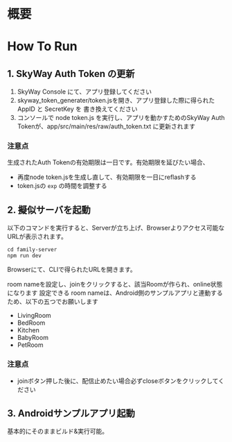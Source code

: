 # 概要

# How To Run
## 1. SkyWay Auth Token の更新
1. SkyWay Console にて、アプリ登録してください
2. skyway_token_generater/token.jsを開き、アプリ登録した際に得られた AppID と SecretKey を 書き換えてください
3. コンソールで node token.js を実行し、アプリを動かすためのSkyWay Auth Tokenが、app/src/main/res/raw/auth_token.txt に更新されます

### 注意点
生成されたAuth Tokenの有効期限は一日です。有効期限を延びたい場合、
- 再度node token.jsを生成し直して、有効期限を一日にreflashする
- token.jsの `exp` の時間を調整する

## 2. 擬似サーバを起動
以下のコマンドを実行すると、Serverが立ち上げ、Browserよりアクセス可能なURLが表示されます。
```
cd family-server
npm run dev
```
Browserにて、CLIで得られたURLを開きます。

room nameを設定し、joinをクリックすると、該当Roomが作られ、online状態になります
設定できる room nameは、Android側のサンプルアプリと連動するため、以下の五つでお願いします
- LivingRoom
- BedRoom
- Kitchen
- BabyRoom
- PetRoom

### 注意点
- joinボタン押した後に、配信止めたい場合必ずcloseボタンをクリックしてください

## 3. Androidサンプルアプリ起動
基本的にそのままビルド&実行可能。
